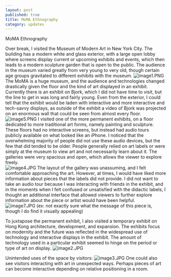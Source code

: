 ```yaml
---
layout: post
published: true
title: MoMA Ethnography
category: updates
---
```



 MoMA Ethnography


Over break, I visited the Museum of Modern Art in New York City.  The building has a modern white and glass exterior, with a large open lobby where screens display current or upcoming exhibits and events, which then leads to a modern sculpture garden that is open to the public.  The audience in the museum varied greatly from very young to very old, though certain age groups gravitated to different exhibits with the museum.
![image1.PNG](/_posts/image1.PNG)
The MoMA is a huge museum, and the audience and technologies changed drastically given the floor and the kind of art displayed in an exhibit.  Currently there is an exhibit on Bjork, which I did not have time to visit, but the line to get in was long and fairly young.  Even from the exterior, I could tell that the exhibit would be laden with interactive and more interactive and tech-savvy displays, as outside of the exhibit a video of Bjork was projected on an enormous wall that could be seen from almost every floor.
![image5.PNG](/_posts/image5.PNG)
I visited one of the more permanent exhibits, on a floor dedicated to more traditional art forms, namely painting and sculpture.  These floors had no interactive screens, but instead had audio tours publicly available on what looked like an iPhone.  I noticed that the overwhelming majority of people did not use these audio devices, but the few that did tended to be older.  People generally relied on art labels or were simply at the museum to view art and not necessarily learn about it.  The galleries were very spacious and open, which allows the viewer to explore freely.  
![image4.JPG](/_posts/image4.JPG)
The layout of the gallery was unassuming, and I felt comfortable approaching the art.  However, at times, I would have liked more information about pieces that the labels did not provide.  I did not want to take an audio tour because I was interacting with friends in the exhibit, and in the moments when I felt confused or unsatisfied with the didactic labels, I thought an additional interface that allowed viewers to further explore information about the piece or artist would have been helpful.  
![image7.JPG](/_posts/image7.JPG)
(ex: not exactly sure what the message of this piece is, though I do find it visually appealing)

To juxtapose the permanent exhibit, I also visited a temporary exhibit on Hong Kong architecture, development, and expansion.  The exhibits focus on modernity and the future was reflected in the widespread use of technology and interactive displays in the exhibit. The amount of technology used in a particular exhibit seemed to hinge on the period or type of art on display.
![image2.JPG](/_posts/image2.JPG)

Unintended uses of the space by visitors:
![image3.JPG](/_posts/image3.JPG)
One could also see visitors interacting with art in unexpected ways.  Perhaps pieces of art can become interactive depending on relative positioning in a room. 



